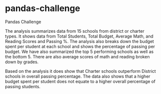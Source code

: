 # pandas-challenge
Pandas Challenge

The analysis summarizes data from 15 schools from district or charter types. It shows data from Total Students, Total Budget, Average Math, and Reading Scores and Passing %.
The analysis also breaks down the budget spent per student at each school and shows the percentage of passing per budget.
We have also summarized the top 5 performing schools as well as the bottom 5. There are also average scores of math and reading broken down by grades. 

Based on the analysis it does show that Charter schools outperform District schools in overall passing percentage. 
The data also shows that a higher budget spent per student does not equate to a higher overall percentage of passing students.
